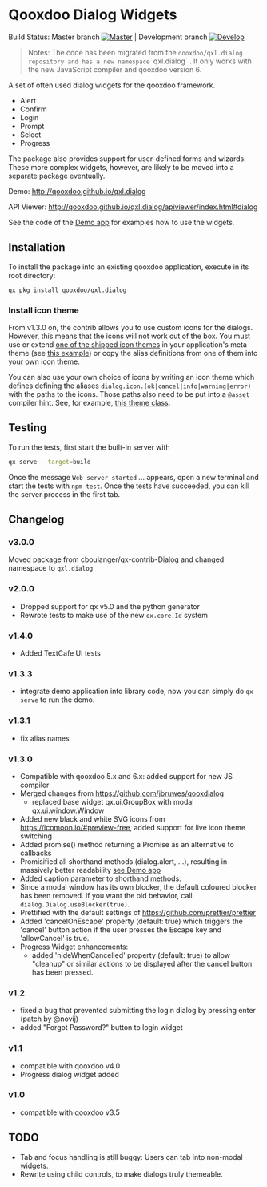 # Qooxdoo Dialog Widgets

Build Status: Master branch [![Master](https://travis-ci.org/qooxdoo/qxl.dialog.svg?branch=master)](https://travis-ci.org/qooxdoo/qxl.dialog) | Development branch [![Develop](https://travis-ci.org/qooxdoo/qxl.dialog.svg?branch=develop)](https://travis-ci.org/qooxdoo/qxl.dialog)

>Notes: The code has been migrated from the `qooxdoo/qxl.dialog repository
and has a new namespace `qxl.dialog` . It only works with the new JavaScript 
compiler and qooxdoo version 6. 

A set of often used dialog widgets for the qooxdoo framework.

- Alert
- Confirm
- Login
- Prompt
- Select
- Progress

The package also provides support for user-defined forms and wizards. These more
complex widgets, however, are likely to be moved into a separate package
eventually.

Demo: http://qooxdoo.github.io/qxl.dialog

API Viewer: http://qooxdoo.github.io/qxl.dialog/apiviewer/index.html#dialog

See the code of the [Demo app](source/class/dialog/demo/Application.js) for
examples how to use the widgets.

## Installation

To install the package into an existing qooxdoo application, execute in its
root directory:

```
qx pkg install qooxdoo/qxl.dialog
```

### Install icon theme

From v1.3.0 on, the contrib allows you to use custom icons for the dialogs.
However, this means that the icons will not work out of the box. You must use or
extend [one of the shipped icon themes](source/class/qxl/dialog/theme/icon) in
your application's meta theme (see [this
example](source/class/qxl/dialog/theme/Theme.js)) or copy the alias definitions
from one of them into your own icon theme. 

You can also use your own choice of icons by writing an icon theme which defines
defining the aliases `dialog.icon.(ok|cancel|info|warning|error)` with the paths
to the icons. Those paths also need to be put into a `@asset` compiler hint.
See, for example, [this theme
class](source/class/qxl/dialog/theme/icon/IcoMoonFree.js).

## Testing

To run the tests, first start the built-in server with

```bash
qx serve --target=build
```

Once the message `Web server started` ... appears, open a new terminal and start
the tests with `npm test`. Once the tests have succeeded, you can kill the
server process in the first tab.

## Changelog
### v3.0.0
Moved package from cboulanger/qx-contrib-Dialog and changed namespace to `qxl.dialog`

### v2.0.0
- Dropped support for qx v5.0 and the python generator
- Rewrote tests to make use of the new `qx.core.Id` system
### v1.4.0
- Added TextCafe UI tests
### v1.3.3
- integrate demo application into library code, now you can simply do `qx serve` to run the demo.
### v1.3.1
- fix alias names
### v1.3.0
- Compatible with qooxdoo 5.x and 6.x: added support for new JS compiler
- Merged changes from https://github.com/jbruwes/qooxdialog
  - replaced base widget qx.ui.GroupBox with modal qx.ui.window.Window
- Added new black and white SVG icons from https://icomoon.io/#preview-free, added support for live icon theme switching
- Added promise() method returning a Promise as an alternative to callbacks
- Promisified all shorthand methods (dialog.alert, ...), resulting in massively better readability 
  [see Demo app](demo/default/source/class/dialog/demo/Application.js#L193)
- Added caption parameter to shorthand methods.
- Since a modal window has its own blocker, the  default coloured blocker has been removed. If you want the old behavior, 
  call `dialog.Dialog.useBlocker(true)`.
- Prettified with the default settings of https://github.com/prettier/prettier
- Added 'cancelOnEscape' property (default: true) which triggers the 'cancel' button action if the user presses the 
  Escape key and 'allowCancel' is true.
- Progress Widget enhancements:
  - added 'hideWhenCancelled' property (default: true) to allow "cleanup" or
    similar actions to be displayed after the cancel button has been pressed.  
### v1.2
- fixed a bug that prevented submitting the login dialog by pressing enter (patch by @novij)
- added "Forgot Password?" button to login widget
### v1.1
- compatible with qooxdoo v4.0
- Progress dialog widget added
### v1.0
- compatible with qooxdoo v3.5

## TODO
- Tab and focus handling is still buggy: Users can tab into non-modal widgets.
- Rewrite using child controls, to make dialogs truly themeable.
